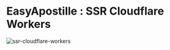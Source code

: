 # EasyApostille : SSR Cloudflare Workers
![ssr-cloudflare-workers](https://developers.cloudflare.com/workers/framework-guides/web-apps/astro/)

